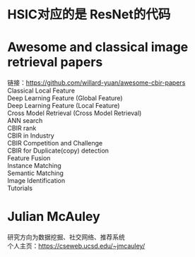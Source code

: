 # HSIC对应的是 ResNet的代码

# Awesome and classical image retrieval papers  
链接：https://github.com/willard-yuan/awesome-cbir-papers  
Classical Local Feature  
Deep Learning Feature (Global Feature)  
Deep Learning Feature (Local Feature)  
Cross Model Retrieval (Cross Model Retrieval)  
ANN search  
CBIR rank  
CBIR in Industry  
CBIR Competition and Challenge  
CBIR for Duplicate(copy) detection  
Feature Fusion  
Instance Matching  
Semantic Matching  
Image Identification  
Tutorials  


# Julian McAuley
研究方向为数据挖掘、社交网络、推荐系统  
个人主页：https://cseweb.ucsd.edu/~jmcauley/  
